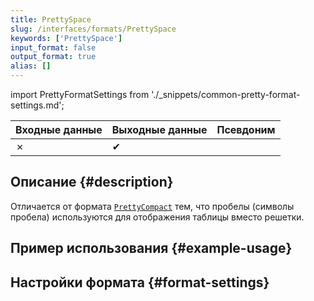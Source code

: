 ```yaml
---
title: PrettySpace
slug: /interfaces/formats/PrettySpace
keywords: ['PrettySpace']
input_format: false
output_format: true
alias: []
---
```


import PrettyFormatSettings from './_snippets/common-pretty-format-settings.md';

| Входные данные | Выходные данные | Псевдоним |
|----------------|----------------|-----------|
| ✗              | ✔              |           |

## Описание {#description}

Отличается от формата [`PrettyCompact`](./PrettyCompact.md) тем, что пробелы 
(символы пробела) используются для отображения таблицы вместо решетки.

## Пример использования {#example-usage}

## Настройки формата {#format-settings}

<PrettyFormatSettings/>
